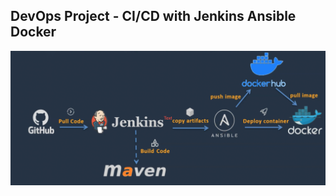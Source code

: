 ## DevOps Project   - CI/CD with Jenkins Ansible Docker

<p align="center">
 <img width="800px" src="project.png" alt="qr"/>
</p>
